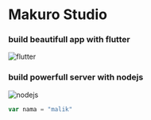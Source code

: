 # Makuro Studio


### build beautifull app with flutter
![flutter](http://localhost:8080/assets/img/flutter1.png)

### build powerfull server with nodejs
![nodejs](http://localhost:8080/assets/images/flutter1.png)

```js
var nama = "malik"
```



